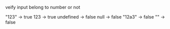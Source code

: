 veify input belong to number or not

"123" -> true
123 -> true
undefined -> false
null -> false 
"12a3" -> false
"" -> false
